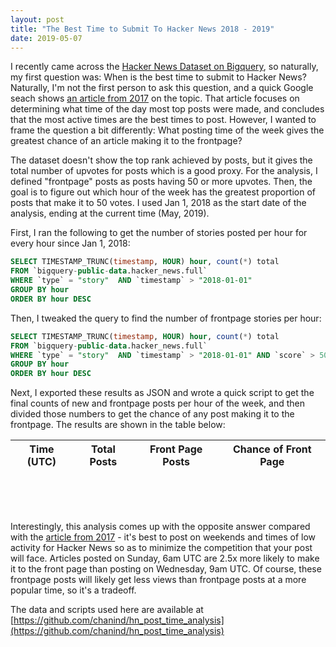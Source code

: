 ```yaml
---
layout: post
title: "The Best Time to Submit To Hacker News 2018 - 2019"
date: 2019-05-07
---
```


I recently came across the [Hacker News Dataset on Bigquery](https://console.cloud.google.com/marketplace/details/y-combinator/hacker-news), so naturally, my first question was: When is the best time to submit to Hacker News? Naturally, I'm not the first person to ask this question, and a quick Google seach shows [an article from 2017](https://medium.com/@mi.schaefer/what-is-the-best-time-to-post-to-hacker-news-829fad3eac71) on the topic. That article focuses on determining what time of the day most top posts were made, and concludes that the most active times are the best times to post. However, I wanted to frame the question a bit differently: What posting time of the week gives the greatest chance of an article making it to the frontpage?

The dataset doesn't show the top rank achieved by posts, but it gives the total number of upvotes for posts which is a good proxy. For the analysis, I defined "frontpage" posts as posts having 50 or more upvotes. Then, the goal is to figure out which hour of the week has the greatest proportion of posts that make it to 50 votes. I used Jan 1, 2018 as the start date of the analysis, ending at the current time (May, 2019).

First, I ran the following to get the number of stories posted per hour for every hour since Jan 1, 2018:

```SQL
SELECT TIMESTAMP_TRUNC(timestamp, HOUR) hour, count(*) total
FROM `bigquery-public-data.hacker_news.full`
WHERE `type` = "story"  AND `timestamp` > "2018-01-01"
GROUP BY hour
ORDER BY hour DESC
```

Then, I tweaked the query to find the number of frontpage stories per hour:

```SQL
SELECT TIMESTAMP_TRUNC(timestamp, HOUR) hour, count(*) total
FROM `bigquery-public-data.hacker_news.full`
WHERE `type` = "story"  AND `timestamp` > "2018-01-01" AND `score` > 50
GROUP BY hour
ORDER BY hour DESC
```

Next, I exported these results as JSON and wrote a quick script to get the final counts of new and frontpage posts per hour of the week, and then divided those numbers to get the chance of any post making it to the frontpage. The results are shown in the table below:

<table id="data-table-results">
  <thead>
    <tr>
      <th>Time (UTC)</th>
      <th>Total Posts</th>
      <th>Front Page Posts</th>
      <th>Chance of Front Page</th>
    </tr>
  </thead>
  <tbody></tbody>
</table>

<br />
<br />

<div style="width:90%;">
  <canvas id="time-chart"></canvas>
</div>

<br />

Interestingly, this analysis comes up with the opposite answer compared with the [article from 2017](https://medium.com/@mi.schaefer/what-is-the-best-time-to-post-to-hacker-news-829fad3eac71) - it's best to post on weekends and times of low activity for Hacker News so as to minimize the competition that your post will face. Articles posted on Sunday, 6am UTC are 2.5x more likely to make it to the front page than posting on Wednesday, 9am UTC. Of course, these frontpage posts will likely get less views than frontpage posts at a more popular time, so it's a tradeoff.

The data and scripts used here are available at [https://github.com/chanind/hn_post_time_analysis](https://github.com/chanind/hn_post_time_analysis)

<script src="https://code.jquery.com/jquery-3.4.1.min.js" integrity="sha256-CSXorXvZcTkaix6Yvo6HppcZGetbYMGWSFlBw8HfCJo=" crossorigin="anonymous"></script>
<link rel="stylesheet" href="https://cdn.datatables.net/1.10.19/css/jquery.dataTables.min.css" />
<script type="text/javascript" src="//cdn.datatables.net/1.10.19/js/jquery.dataTables.min.js"></script>
<script src="https://cdn.jsdelivr.net/npm/chart.js@2.8.0/dist/Chart.min.js"></script>

<script type="text/javascript">
  const days = ['Sunday', 'Monday', 'Tuesday', 'Wednesday', 'Thursday', 'Friday', 'Saturday'];
  formatRow = (row) => `${days[row.weekday]} ${row.hour.toString().padStart(2, '0')}:00`
  $(document).ready(() => {
    $.getJSON('/assets/hn_time_counts.json', (data) => {
      $('#data-table-results').DataTable({
        data,
        columns: [
          {
            data: 'hour_num',
            render: (val, type, row) => {
              if (type === 'display' || type === 'filter') {
                return formatRow(row);
              }
              return val;
            }
          },
          { data: 'total' },
          { data: 'front_page' },
          { data: 'fp_chance', render: val => val.toFixed(3) },
        ],
        order: [[3, 'desc']]
      });

      var ctx = document.getElementById('time-chart').getContext('2d');
      const points = data.slice(0);
      points.sort((a, b) => a.hour_num - b.hour_num);
      window.chart = new Chart(ctx, {
        type: 'line',
        data: {
          labels: points.map(formatRow),
          datasets: [{
            label: 'Chance',
            data: points.map(row => Math.round(row.fp_chance * 1000) / 1000),
          }]
        },
        options: {
          responsive: true,
          title: {
            display: true,
            text: 'Chance of Reaching HN Frontpage by Posting Time'
          },
          legend: {
            display: false,
          },
          scales: {
            xAxes: [{
              display: true,
              scaleLabel: {
                display: true,
                labelString: 'Posting Time of Week (UTC)'
              }
            }],
            yAxes: [{
              display: true,
              scaleLabel: {
                display: true,
                labelString: 'Chance of Reaching Frontpage'
              },
              ticks: {
                beginAtZero: true
              }
            }]
          }
        }
      });
    });
  });
</script>
